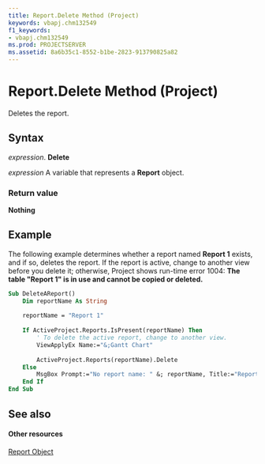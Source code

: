 ```yaml
---
title: Report.Delete Method (Project)
keywords: vbapj.chm132549
f1_keywords:
- vbapj.chm132549
ms.prod: PROJECTSERVER
ms.assetid: 8a6b35c1-8552-b1be-2823-913790825a82
---
```



# Report.Delete Method (Project)
Deletes the report.

## Syntax

 _expression_. **Delete**

 _expression_ A variable that represents a **Report** object.


### Return value

 **Nothing**


## Example

The following example determines whether a report named  **Report 1** exists, and if so, deletes the report. If the report is active, change to another view before you delete it; otherwise, Project shows run-time error 1004: **The table "Report 1" is in use and cannot be copied or deleted.**


```vb
Sub DeleteAReport()
    Dim reportName As String
    
    reportName = "Report 1"
    
    If ActiveProject.Reports.IsPresent(reportName) Then
        ' To delete the active report, change to another view.
        ViewApplyEx Name:="&;Gantt Chart"
        
        ActiveProject.Reports(reportName).Delete
    Else
        MsgBox Prompt:="No report name: " &; reportName, Title:="Report delete error"
    End If
End Sub
```


## See also


#### Other resources


[Report Object](report-object-project.md)
